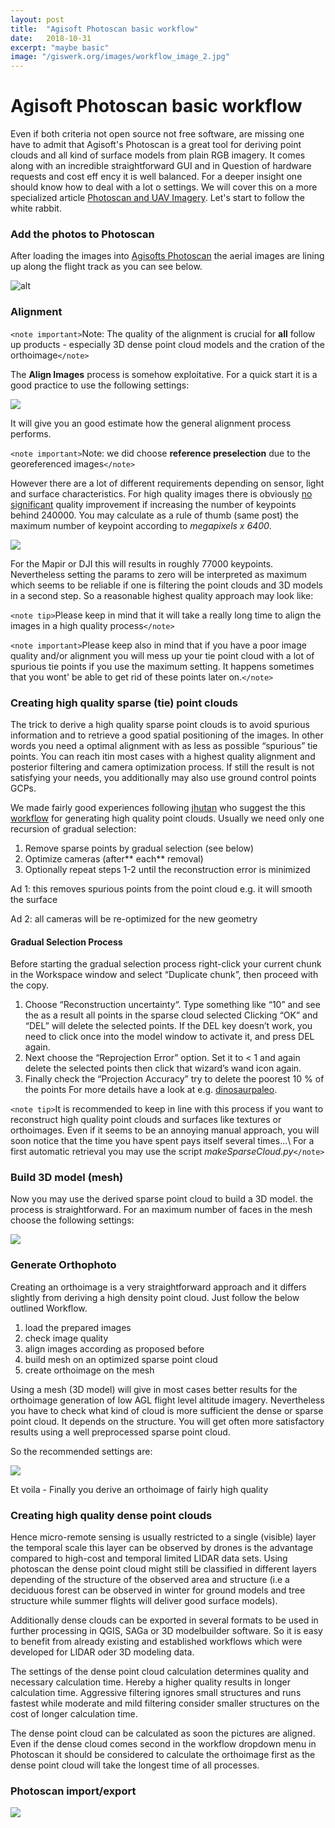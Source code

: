 ```yaml
---
layout: post
title:  "Agisoft Photoscan basic workflow"
date:   2018-10-31
excerpt: "maybe basic"
image: "/giswerk.org/images/workflow_image_2.jpg"
---
```



#   Agisoft Photoscan basic workflow

Even if both criteria not open source not free software, are missing one have to admit that 
Agisoft's Photoscan is a great tool for deriving point clouds and all kind of surface models from plain RGB imagery. It comes along with an incredible straightforward GUI and in Question of hardware requests and cost eff ency it is well balanced. For a deeper insight one should know how to deal with a lot o settings. We will cover this on a more specialized article [Photoscan and UAV Imagery](rs/micrors/agisoft/media/photoscanunderthehood). Let's start to follow the white rabbit.



### Add the photos to Photoscan

After loading the images into [Agisofts Photoscan](http://www.agisoft.com/) the aerial images are lining up along the flight track as you can see below.


![alt](/giswerk.org/images/workflow_image_2.jpg)

### Alignment


`<note important>`Note: The quality of the alignment is crucial for **all** follow up products - especially 3D dense point cloud models and the cration of the orthoimage`</note>`



The **Align Images** process is somehow exploitative. For a quick start it is a good practice to use the following settings:

![](/giswerk.org/images/workflow_image_3.png)

It will give you an good estimate how the general alignment process performs. 

`<note important>`Note: we did choose **reference preselection** due to the georeferenced images`</note>`



However there are a lot of different requirements depending on sensor, light and surface characteristics. For high quality images there is obviously [no](http://www.agisoft.com/forum/index.php?topic=3559.0)[ significant](http://www.agisoft.com/forum/index.php?topic=3559.0) quality improvement if increasing the number of keypoints behind 240000. You may calculate as a rule of thumb (same post) the maximum number of keypoint according to *megapixels x 6400*. 

![](/giswerk.org/images/workflow_image_4.png)

For the Mapir or DJI this will results in roughly 77000 keypoints.  Nevertheless setting the params to zero will be interpreted as maximum which seems to be reliable if one is filtering the point clouds and 3D models in a second step.  So a reasonable highest quality approach may look like:

`<note tip>`Please keep in mind that it will take a really long time to align the images in a high quality process`</note>`

`<note important>`Please keep also in mind that if you have a poor image quality and/or alignment you will mess up your tie point cloud with a lot of spurious tie points if you use the maximum setting. It happens sometimes that you wont' be able  to get rid of these points later on.`</note>`




### Creating high quality sparse (tie) point clouds


The trick to derive a high quality sparse  point clouds is to avoid spurious information and to retrieve a good spatial positioning of the images. In other words you need a optimal alignment with as less as possible “spurious” tie points.  You can reach itin most cases with a highest quality alignment and posterior filtering and camera optimization  process. If still the result is not satisfying your needs,  you additionally may also use ground control points GCPs. 

We made fairly good experiences following [jhutan](http://www.agisoft.com/forum/index.php?action=profile;u=179074) who suggest the this [workflow](http://www.agisoft.com/forum/index.php?topic=3559.0) for generating high quality point clouds. Usually we need only one recursion of gradual selection:

 1.  Remove sparse points by gradual selection (see below)
 2.  Optimize cameras (after** each** removal)
 3.  Optionally repeat steps 1-2 until the reconstruction error is minimized

Ad 1: this removes spurious points from the point cloud e.g. it will smooth the surface

Ad 2: all cameras will be re-optimized for the new geometry

#### Gradual Selection Process


Before starting the gradual selection process right-click your current chunk in the Workspace window and select “Duplicate chunk”, then proceed with the copy. 

 1.  Choose “Reconstruction uncertainty“. Type something like “10” and see the as a result all points in the sparse cloud selected Clicking “OK” and “DEL” will delete the selected points. If the DEL key doesn’t work, you need to click once into the model window to activate it, and press DEL again.
 2.  Next choose the “Reprojection Error” option. Set it to < 1 and again delete the selected points then click that wizard’s wand icon again. 
 3.  Finally check the “Projection Accuracy”  try to delete the poorest 10 % of the points
For more details have a look at e.g.  [dinosaurpaleo](https///dinosaurpalaeo.wordpress.com/2015/10/11/photogrammetry-tutorial-11-how-to-handle-a-project-in-agisoft-photoscan/).  

`<note tip>`It is recommended to keep in line with this process if you want to reconstruct high quality point clouds and surfaces like textures or orthoimages. Even if it seems to be an annoying manual approach, you will soon notice that the time you have spent pays itself several times…\\ For a first automatic retrieval you may use the script *makeSparseCloud.py*`</note>`



### Build 3D model (mesh)

Now you may use the derived sparse point cloud to build a 3D model. the process is straightforward. For an maximum number of faces in the mesh choose the following settings:

![](/giswerk.org/images/workflow_image_5.png)

### Generate Orthophoto


Creating an orthoimage is a very straightforward approach and it differs slightly from deriving a high density point cloud. Just follow the below outlined Workflow. 

 1.  load the prepared images
 2.  check image quality 
 3.  align images according as proposed before
 4.  build mesh on an optimized sparse point cloud
 5.  create orthoimage on the mesh

Using a mesh (3D model) will give in most cases better results for the orthoimage generation of  low AGL flight level altitude imagery. Nevertheless you have to check what kind of cloud is more sufficient the dense or sparse point cloud. It depends on the structure. You will get often more satisfactory results using a well preprocessed sparse point cloud.  

So the recommended settings are:

![](/giswerk.org/images/workflow_image_6.png)

Et voila - Finally you derive an orthoimage of fairly high quality 

### Creating high quality dense point clouds


Hence micro-remote sensing is usually restricted to a single (visible) layer the temporal scale this layer can be observed by drones is the advantage compared to high-cost and temporal limited LIDAR data sets. Using photoscan the dense point cloud might still be classified in different layers depending of the structure of the observed area and structure (i.e a deciduous forest can be observed in winter for ground models and tree structure while summer flights will deliver good surface models). 

Additionally dense clouds can be exported in several formats to be used in further processing in QGIS, SAGa or 3D modelbuilder software. So it is easy to benefit from already existing and established workflows which were developed for LIDAR oder 3D modeling data. 

The settings of the dense point cloud calculation determines quality and necessary calculation time. Hereby a higher quality results in longer calculation time. Aggressive filtering ignores small structures and runs fastest while moderate and mild filtering consider smaller structures on the cost of longer calculation time.

The dense point cloud can be calculated as soon the pictures are aligned. Even if the dense cloud comes second in the workflow dropdown menu in Photoscan it should be considered to calculate the orthoimage first as the dense point cloud will take the longest time of all processes. 

### Photoscan import/export


![](/giswerk.org/images/workflow_image_6.png)




